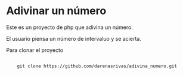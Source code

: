 # Adivinar un número
Este es un proyecto de php que adivina un número.

El usuario piensa un número de intervaluo y se acierta.

Para clonar el proyecto

```shell

    git clone https://github.com/darenasrivas/adivina_numero.git

```
